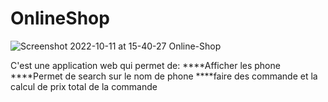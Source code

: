 # OnlineShop
![Screenshot 2022-10-11 at 15-40-27 Online-Shop](https://user-images.githubusercontent.com/96373497/195197792-0ef50d46-98c1-412e-bf78-d5b9ce7ffe0d.png)

C'est une application web qui permet de:                                                                                                                                        ****Afficher les phone                                                                                                                                                         
****Permet de search sur le nom de phone                                                                                                                                        ****faire des commande et la calcul de prix total de la commande 

 
